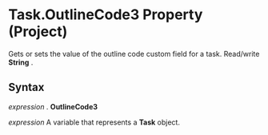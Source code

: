 
# Task.OutlineCode3 Property (Project)

 Gets or sets the value of the outline code custom field for a task. Read/write **String** .


## Syntax

 _expression_ . **OutlineCode3**

 _expression_ A variable that represents a **Task** object.

